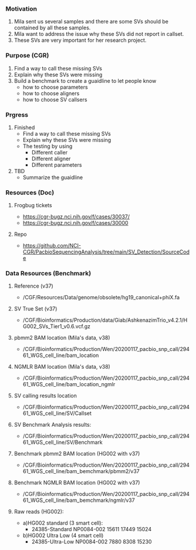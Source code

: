 ### Motivation
1. Mila sent us several samples and there are some SVs should be contained by all these samples.
2. Mila want to address the issue why these SVs did not report in callset.
3. These SVs are very important for her research project.

### Purpose (CGR)
1. Find a way to call these missing SVs
2. Explain why these SVs were missing 
3. Build a benchmark to create a guaidline to let people know 
   * how to choose parameters
   * how to choose aligners
   * how to choose SV callsers

### Prgress 
1. Finished
   * Find a way to call these missing SVs
   * Explain why these SVs were missing
   * The testing by using
     *  Different caller
     *  Different aligner
     *  Different parameters
2. TBD
    * Summarize the guaidline

### Resources (Doc)
1. Frogbug tickets
   * https://cgr-bugz.nci.nih.gov/f/cases/30037/
   * https://cgr-bugz.nci.nih.gov/f/cases/30000
 
2. Repo
   * https://github.com/NCI-CGR/PacbioSequencingAnalysis/tree/main/SV_Detection/SourceCode
 
### Data Resources (Benchmark)
1. Reference (v37)
   * /CGF/Resources/Data/genome/obsolete/hg19_canonical+phiX.fa

2. SV True Set (v37)
   * /CGF/Bioinformatics/Production/data/Giab/AshkenazimTrio_v4.2.1/HG002_SVs_Tier1_v0.6.vcf.gz

3. pbmm2 BAM location (Mila's data, v38)
   * /CGF/Bioinformatics/Production/Wen/20200117_pacbio_snp_call/29461_WGS_cell_line/bam_location

4. NGMLR BAM location (Mila's data, v38)
   * /CGF/Bioinformatics/Production/Wen/20200117_pacbio_snp_call/29461_WGS_cell_line/bam_location_ngmlr

5. SV calling results location
   * /CGF/Bioinformatics/Production/Wen/20200117_pacbio_snp_call/29461_WGS_cell_line/SV/Callset

6. SV Benchmark Analysis results:
   * /CGF/Bioinformatics/Production/Wen/20200117_pacbio_snp_call/29461_WGS_cell_line/SV/Benchmark

7. Benchmark pbmm2 BAM location (HG002 with v37)
   * /CGF/Bioinformatics/Production/Wen/20200117_pacbio_snp_call/29461_WGS_cell_line/bam_bemchmark/pbmm2/v37

8. Benchmark NGMLR BAM location (HG002 with v37)
   * /CGF/Bioinformatics/Production/Wen/20200117_pacbio_snp_call/29461_WGS_cell_line/bam_bemchmark/ngmlr/v37

9. Raw reads (HG002):
   * a)HG002 standard (3 smart cell): 
      * 24385-Standard    NP0084-002    15611    17449    15024    
   * b)HG002 Ultra Low (4 smart cell)
      * 24385-Ultra-Low    NP0084-002      7880    8308    15230
